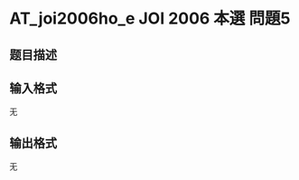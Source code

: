 # AT_joi2006ho_e JOI 2006 本選 問題5

## 题目描述

[problemUrl]: https://atcoder.jp/contests/joi2006ho/tasks/joi2006ho_e

## 输入格式

无

## 输出格式

无